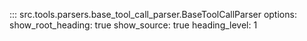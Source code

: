 ::: src.tools.parsers.base_tool_call_parser.BaseToolCallParser
    options:
        show_root_heading: true
        show_source: true
        heading_level: 1